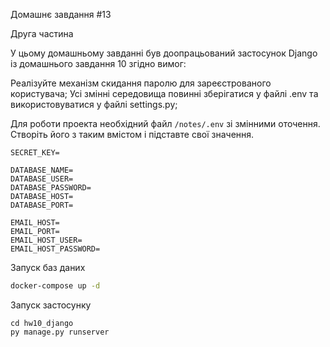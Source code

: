 Домашнє завдання #13

Друга частина

У цьому домашньому завданні був доопрацьований застосунок Django із домашнього завдання 10 згідно вимог:

Реалізуйте механізм скидання паролю для зареєстрованого користувача;
Усі змінні середовища повинні зберігатися у файлі .env та використовуватися у файлі settings.py;

Для роботи проекта необхідний файл `/notes/.env` зі змінними оточення.
Створіть його з таким вмістом і підставте свої значення.

```dotenv
SECRET_KEY=

DATABASE_NAME=
DATABASE_USER=
DATABASE_PASSWORD=
DATABASE_HOST=
DATABASE_PORT=

EMAIL_HOST=
EMAIL_PORT=
EMAIL_HOST_USER=
EMAIL_HOST_PASSWORD=
```

Запуск баз даних

```bash
docker-compose up -d
```

Запуск застосунку

```
cd hw10_django
py manage.py runserver
```
